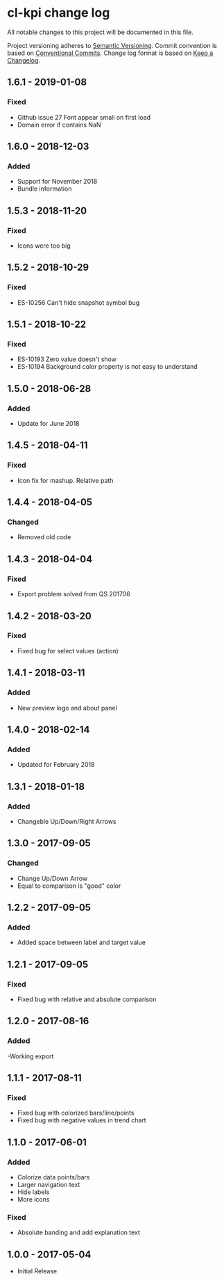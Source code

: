 # cl-kpi change log
All notable changes to this project will be documented in this file.

Project versioning adheres to [Semantic Versioning](http://semver.org/).
Commit convention is based on [Conventional Commits](http://conventionalcommits.org).
Change log format is based on [Keep a Changelog](http://keepachangelog.com/).

## 1.6.1 - 2019-01-08
### Fixed
- Github issue 27 Font appear small on first load
- Domain error if contains NaN

## 1.6.0 - 2018-12-03
### Added
- Support for November 2018
- Bundle information

## 1.5.3 - 2018-11-20
### Fixed
- Icons were too big

## 1.5.2 - 2018-10-29
### Fixed
- ES-10256 Can't hide snapshot symbol bug

## 1.5.1 - 2018-10-22
### Fixed
- ES-10193 Zero value doesn't show 
- ES-10194 Background color property is not easy to understand

## 1.5.0 - 2018-06-28
### Added
- Update for June 2018

## 1.4.5 - 2018-04-11
### Fixed
- Icon fix for mashup. Relative path

## 1.4.4 - 2018-04-05
### Changed
- Removed old code

## 1.4.3 - 2018-04-04
### Fixed
- Export problem solved from QS 201706

## 1.4.2 - 2018-03-20
### Fixed
- Fixed bug for select values (action)

## 1.4.1 - 2018-03-11
### Added
- New preview logo and about panel

## 1.4.0 - 2018-02-14
### Added
- Updated for February 2018

## 1.3.1 - 2018-01-18
### Added
- Changeble Up/Down/Right Arrows

## 1.3.0 - 2017-09-05
### Changed
- Change Up/Down Arrow
- Equal to comparison is "good" color

## 1.2.2 - 2017-09-05
### Added
- Added space between label and target value 

## 1.2.1 - 2017-09-05
### Fixed
- Fixed bug with relative and absolute comparison

## 1.2.0 - 2017-08-16
### Added
-Working export

## 1.1.1 - 2017-08-11
### Fixed
- Fixed bug with colorized bars/line/points 
- Fixed bug with negative values in trend chart

## 1.1.0 - 2017-06-01
### Added
- Colorize data points/bars
- Larger navigation text
- Hide labels
- More icons
### Fixed
- Absolute banding and add explanation text

## 1.0.0 - 2017-05-04
* Initial Release

